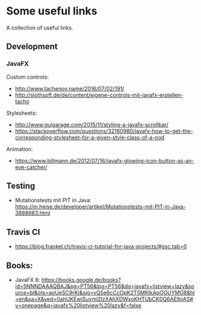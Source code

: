 # Some useful links

A collection of useful links.

## Development

### JavaFX

Custom controls:

- http://www.tachenov.name/2016/07/02/191/
- http://slothsoft.de/de/content/eigene-controls-mit-javafx-erstellen-tacho

Stylesheets:

- http://www.guigarage.com/2015/11/styling-a-javafx-scrollbar/
- https://stackoverflow.com/questions/32160980/javafx-how-to-get-the-corresponding-stylesheet-for-a-given-style-class-of-a-nod

Animation:

- https://www.billmann.de/2012/07/16/javafx-glowing-icon-button-as-an-eye-catcher/

## Testing

- Mutationstests mit PIT in Java: https://m.heise.de/developer/artikel/Mutationstests-mit-PIT-in-Java-3888683.html

## Travis CI

- https://blog.frankel.ch/travis-ci-tutorial-for-java-projects/#gsc.tab=0

## Books:

- JavaFX 8: https://books.google.de/books?id=5NNNDAAAQBAJ&pg=PT56&lpg=PT56&dq=javafx+listview+lazy&source=bl&ots=aoUeSC9rKi&sig=vQ5e6cCcOpK2T5MKlkApOGUYMG8&hl=en&sa=X&ved=0ahUKEwiSuvml2IzXAhXDWxoKHTUbCK0Q6AEIbjAS#v=onepage&q=javafx%20listview%20lazy&f=false
